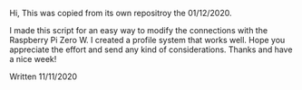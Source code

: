 Hi, 
This was copied from its own repositroy the 01/12/2020.

I made this script for an easy way to modify the connections with the Raspberry Pi Zero W. 
I created a profile system that works well. 
Hope you appreciate the effort and send any kind of considerations.
Thanks and have a nice week!

Written 11/11/2020
